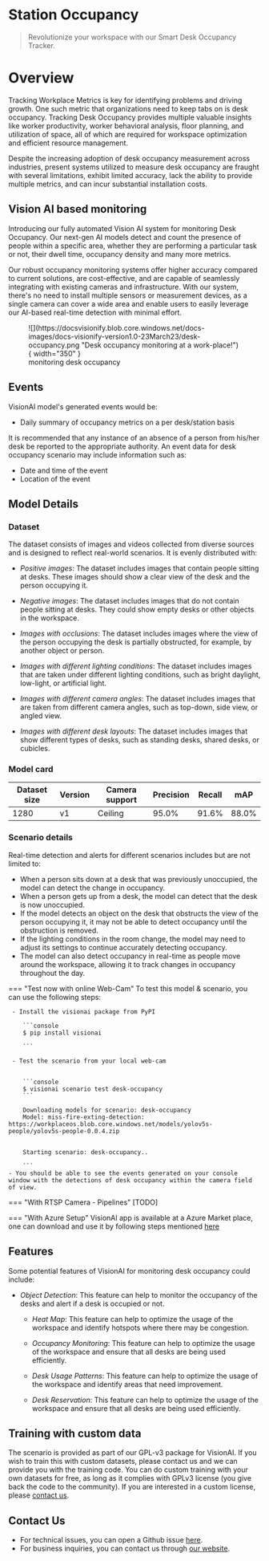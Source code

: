 # **Station Occupancy**

> Revolutionize your workspace with our Smart Desk Occupancy Tracker.

# Overview
Tracking Workplace Metrics is key for identifying problems and driving growth. One such metric that organizations need to keep tabs on is desk occupancy. Tracking Desk Occupancy provides multiple valuable insights like worker productivity, worker behavioral analysis, floor planning, and utilization of space, all of which are required for workspace optimization and efficient resource management.

Despite the increasing adoption of desk occupancy measurement across industries, present systems utilized to measure desk occupancy are fraught with several limitations, exhibit limited accuracy, lack the ability to provide multiple metrics, and can incur substantial installation costs.

## Vision AI based monitoring

Introducing our fully automated Vision AI system for monitoring Desk Occupancy. Our next-gen AI models detect and count the presence of people within a specific area, whether they are performing a particular task or not, their dwell time, occupancy density and many more metrics. 

Our robust occupancy monitoring systems offer higher accuracy compared to current solutions, are cost-effective, and are capable of seamlessly integrating with existing cameras and infrastructure. With our system, there's no need to install multiple sensors or measurement devices, as a single camera can cover a wide area and enable users to easily leverage our AI-based real-time detection with minimal effort.


<figure markdown>
  ![](https://docsvisionify.blob.core.windows.net/docs-images/docs-visionify-version1.0-23March23/desk-occupancy.png "Desk occupancy monitoring at a work-place!"){ width="350" }
  <figcaption>monitoring desk occupancy</figcaption>
</figure>

## Events

VisionAI model's generated events would be:

- Daily summary of occupancy metrics on a per desk/station basis

It is recommended that any instance of an absence of a person from his/her desk be reported to the appropriate authority.
An event data for desk occupancy scenario may include information such as:

- Date and time of the event
- Location of the event

## Model Details

### Dataset


The dataset consists of images and videos collected from diverse sources and is designed to reflect real-world scenarios. It is evenly distributed with:


- *Positive images*: The dataset includes images that contain people sitting at desks. These images should show a clear view of the desk and the person occupying it.

- *Negative images*: The dataset includes images that do not contain people sitting at desks. They could show empty desks or other objects in the workspace.

- *Images with occlusions*: The dataset includes images where the view of the person occupying the desk is partially obstructed, for example, by another object or person.

- *Images with different lighting conditions*: The dataset includes images that are taken under different lighting conditions, such as bright daylight, low-light, or artificial light.

- *Images with different camera angles*: The dataset includes images that are taken from different camera angles, such as top-down, side view, or angled view.

- *Images with different desk layouts*: The dataset includes images that show different types of desks, such as standing desks, shared desks, or cubicles.


### Model card

 <div class="table">
    <table class="fl-table">
        <thead>
        <tr><th>Dataset size</th>
            <th>Version</th>
            <th>Camera support</th>
            <th>Precision</th>
            <th>Recall</th>
            <th> mAP  </th>  
        </thead>
        <tbody>
        <tr>
            <td>1280</td>
            <td>v1</td>
            <td>Ceiling</td>
            <td>95.0% </td>
            <td>91.6% </td>
            <td>88.0% </td>
        </tr>
        </tbody>
    </table>
</div>

### Scenario details
Real-time detection and alerts for different scenarios includes but are not limited to:

- When a person sits down at a desk that was previously unoccupied, the model can detect the change in occupancy.
- When a person gets up from a desk, the model can detect that the desk is now unoccupied.
- If the model detects an object on the desk that obstructs the view of the person occupying it, it may not be able to detect occupancy until the obstruction is removed.
- If the lighting conditions in the room change, the model may need to adjust its settings to continue accurately detecting occupancy.
- The model can also detect occupancy in real-time as people move around the workspace, allowing it to track changes in occupancy throughout the day.


=== "Test now with online Web-Cam"
     To test this model & scenario, you can use the following steps:

     - Install the visionai package from PyPI
     
        ```console
        $ pip install visionai
        
        ```
     
     - Test the scenario from your local web-cam
     

        ```console
        $ visionai scenario test desk-occupancy
        ```

        Downloading models for scenario: desk-occupancy
        Model: miss-fire-exting-detection: https://workplaceos.blob.core.windows.net/models/yolov5s-people/yolov5s-people-0.0.4.zip
        

        Starting scenario: desk-occupancy..

        ```
    - You should be able to see the events generated on your console window with the detections of desk occupancy within the camera field of view.

=== "With RTSP Camera - Pipelines"
     [TODO]
 
=== "With Azure Setup"
     VisionAI app is available at a Azure Market place, one can download and use it by following steps mentioned [here](../overview/azure-managed-app.md)



## Features

Some potential features of VisionAI for monitoring desk occupancy could include:

 - *Object Detection*: This feature can help to monitor the occupancy of the desks and alert if a desk is occupied or not.

    - *Heat Map*: This feature can help to optimize the usage of the workspace and identify hotspots where there may be congestion.

    - *Occupancy Monitoring*: This feature can help to optimize the usage of the workspace and ensure that all desks are being used efficiently.

    - *Desk Usage Patterns*: This feature can help to optimize the usage of the workspace and identify areas that need improvement.

    - *Desk Reservation*: This feature can help to optimize the usage of the workspace and ensure that all desks are being used efficiently.


## Training with custom data

The scenario is provided as part of our GPL-v3 package for VisionAI. If you wish to train this with custom datasets, please contact us and we can provide you with the training code. You can do custom training with your own datasets for free, as long as it complies with GPLv3 license (you give back the code to the community). If you are interested in a custom license, please [contact us](../company/contact.md).


## Contact Us

- For technical issues, you can open a Github issue [here](https://github.com/visionify/visionai).
- For business inquiries, you can contact us through [our website](https://visionify.ai/contact).